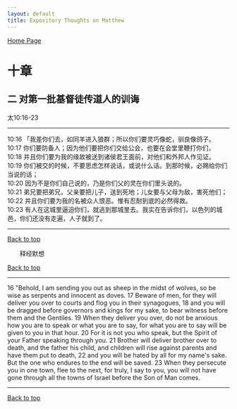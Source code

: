 ```yaml
---
layout: default
title: Expository Thoughts on Matthew
---
```

[ Home Page ]({{site.baseurl}}/index) <br>

<a name="0"></a>
# 十章 

## 二 对第一批基督徒传道人的训诲

太10:16-23

***

10:16 「我差你们去，如同羊进入狼群；所以你们要灵巧像蛇，驯良像鸽子。<br>
10:17 你们要防备人；因为他们要把你们交给公会，也要在会堂里鞭打你们，<br>
10:18 并且你们要为我的缘故被送到诸侯君王面前，对他们和外邦人作见证。<br>
10:19 你们被交的时候，不要思虑怎样说话，或说什么话。到那时候，必赐给你们当说的话；<br>
10:20 因为不是你们自己说的，乃是你们父的灵在你们里头说的。<br>
10:21 弟兄要把弟兄，父亲要把儿子，送到死地；儿女要与父母为敌，害死他们；<br>
10:22 并且你们要为我的名被众人恨恶。惟有忍耐到底的必然得救。<br>
10:23 有人在这城里逼迫你们，就逃到那城里去。我实在告诉你们，以色列的城邑，你们还没有走遍，人子就到了。<br>

***

[Back to top](#0)

&emsp;&emsp;释经默想

[Back to top](#0)

***

16 "Behold, I am sending you out as sheep in the midst of wolves, so be wise as serpents and innocent as doves. 17 Beware of men, for they will deliver you over to courts and flog you in their synagogues, 18 and you will be dragged before governors and kings for my sake, to bear witness before them and the Gentiles. 19 When they deliver you over, do not be anxious how you are to speak or what you are to say, for what you are to say will be given to you in that hour. 20 For it is not you who speak, but the Spirit of your Father speaking through you. 21 Brother will deliver brother over to death, and the father his child, and children will rise against parents and have them put to death, 22 and you will be hated by all for my name's sake. But the one who endures to the end will be saved. 23 When they persecute you in one town, flee to the next, for truly, I say to you, you will not have gone through all the towns of Israel before the Son of Man comes.

***

[Back to top](#0)
